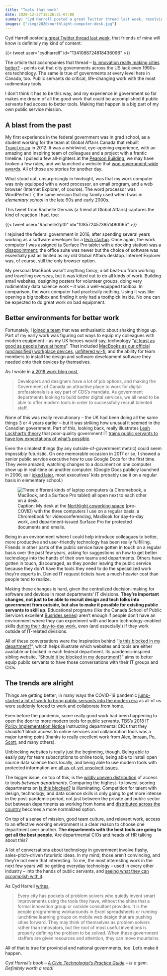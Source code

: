 ```yaml
---
title: "Tools that work"
date: 2020-12-27T18:26:31-07:00
summary: "Cyd Harrell posted a great Twitter thread last week, resolving that “all government offices need fast broadband, fast wi-fi, productivity and collaboration software suites that play well with others, and the building blocks of modern website building and digital communication. Just like they need walls, a roof, and HVAC.” Public servants do critical, life-changing work with the most rudimentary tools. Equipping them with better tools is a big part of own public service mission."
images: ["/img/2020/northlight-computer-desk.jpg"]
---
```


Cyd Harrell posted [a great Twitter thread last week](https://twitter.com/cydharrell/status/1341088724818436096), that friends of mine will know is definitely my kind of content:

{{< tweet user="cydharrell" id="1341088724818436096" >}}

The article that accompanies that thread – [Is innovation really making cities better?](https://citymonitor.ai/government/budgets/is-innovation-really-making-cities-better) – points out that city governments across the US lack even 1990s-era technology. The same is true of governments at every level here in Canada, too. Public servants do critical, life-changing work with the most rudimentary tools. 

I don’t think it has to be this way, and my experience in government so far makes me dream of all the good work that could be accomplished if public servants had access to better tools. Making that happen is a big part of my own public service mission.

## A blast from the past

My first experience in the federal government was in grad school, as a student working for the team at Global Affairs Canada that rebuilt [Travel.gc.ca](https://travel.gc.ca/) in 2012. It was a whirlwind, eye-opening experience, with an amazing and inspiring team of colleagues and a project with a frantic timeline. I pulled a few all-nighters at the [Pearson Building](https://en.wikipedia.org/wiki/Lester_B._Pearson_Building), we may have broken a few rules, and we launched a website that [won government-wide awards](https://twitter.com/GTEC/status/387349327590748160). All of those are stories for another day.

What stood out, unsurprisingly in hindsight, was that my work computer was only equipped with a word processor, an email program, and a web browser (Internet Explorer, of course). The word processor was WordPerfect 7, the same version that my family used when I was in _elementary school_ in the late 90s and early 2000s. 

This tweet from Rachelle Gervais (a friend at Global Affairs) captures the kind of reaction I had, too:

{{< tweet user="Rachelle2pt0" id="1085724573851480065" >}}

I rejoined the federal government in 2016, after spending several years working as a software developer for a [tech startup](https://viamo.io/). Once again, the work computer I was assigned (a Surface Pro tablet with a docking station) [was a disappointment](https://twitter.com/seansworkcomput); the office suite was newer but the choice of software was essentially just as limited as my old Global Affairs desktop. Internet Explorer was, of course, still the only browser option.

My personal MacBook wasn’t anything fancy; a bit beat-up from working and travelling overseas, but it was kitted out to do all kinds of work. Building small websites, designing posters for volunteer groups, doing very rudimentary data science work – it was a well-equipped toolbox. In comparison, the work computer had practically nothing. Using it was like opening a big toolbox and finding it only had a toothpick inside. No one can be expected to do great work on bad equipment. 

## Better environments for better work

Fortunately, I [joined a team](https://digital.canada.ca/) that was enthusiastic about shaking things up. Part of my early work was figuring out ways to equip my colleagues with modern equipment – as my UK heroes would say, technology “[at least as good as people have at home](https://cabinetofficetechnology.blog.gov.uk/2015/02/12/choosing-technology-that-is-at-least-as-good-as-people-have-at-home/)”. That included [MacBooks as our official (unclassified) workplace devices](https://digital.canada.ca/2018/06/27/tools-to-do-good-work/), [unfiltered wi-fi](https://digital.canada.ca/2019/02/06/getting-external-wi-fi-in-government-offices/), and the ability for team members to install the design and software development software they needed onto their devices by themselves.

As I wrote in [a 2018 work blog post](https://digital.canada.ca/2018/06/27/tools-to-do-good-work/),

> Developers and designers have a lot of job options, and making the Government of Canada an attractive place to work for digital professionals is a key part of CDS’s mandate. As government departments looking to build better digital services, we all need to be able to offer modern tools in order to successfully recruit talented staff.

None of this was really revolutionary – the UK had been doing all the same things 3 or 4 years earlier – but it was striking how unusual it seemed in the Canadian government. Part of this, looking back, really illustrates [Leah Lockhart’s theory](https://medium.com/@lml10/i-dont-know-how-to-use-a-computer-the-stories-of-our-most-dangerous-public-servants-9513a91e988b) that poor-quality government IT [trains public servants to have low expectations of what’s possible](/2020/05/20/the-cycle-of-bad-government-software/). 

Even the simplest things (by any outside-of-government metric) could seem impossibly futuristic. On one memorable occasion in 2017 or so, I showed a senior public service executive how to use Google Docs for the first time. They were amazed, watching changes to a document on one computer show up in real-time on another computer. (Google Docs publicly launched in 2006; as I [joked later](https://twitter.com/sboots/status/1235259281823404034), most executives’ kids probably use it on a regular basis in elementary school.)

<figure>
  <img src="/img/2020/northlight-computer-desk.jpg" class="img-fluid" alt="Three different kinds of laptop computers (a Chromebook, a MacBook, and a Surface Pro tablet) all open next to each other on a desk." title="It makes for a …slightly heavy bike commute.">
  <figcaption><span class="sr-only">Caption: </span>My desk at the <a href="https://www.yukonstruct.com/cospace/">Northlight coworking space</a> (pre-COVID) with the three computers I use on a regular basis: a Chromebook for videoconferencing, MacBook for day-to-day work, and department-issued Surface Pro for protected documents and emails.</figcaption>
</figure>

Being in an environment where I could help introduce colleagues to better, more productive and user-friendly technology has been really fulfilling. Friends in other parts of the public service have gotten in touch on a regular basis over the past few years, asking for suggestions on how to get better technology into the hands of their own teams and departments. Others have gotten in touch, discouraged, as they ponder leaving the public service because they don’t have the tools they need to do the specialized work they’re experts in. Denied IT request tickets have a much heavier cost than people tend to realize.

Making these changes is hard, given the centralized decision-making for software and devices in most departments’ IT divisions. **They’re important changes, not just to be able to recruit design and tech folks into government from outside, but also to make it possible for existing public servants to skill up.** Educational programs (like the Canada School of Public Service’s excellent [Busrides series](https://www.busrides-trajetsenbus.ca/)) aren’t enough if people don’t have an environment where they can experiment with and learn technology-enabled skills [during their day-to-day work](/2020/01/02/bridging-the-technology-policy-gap/), even (and especially!) if they work outside of IT-related divisions. 

All of these conversations were the inspiration behind “[Is this blocked in my department?](https://isthisblockedinmydepartment.ca/)”, which helps illustrate which websites and tools are either available or blocked in each federal department. Its pandemic-inspired sibling website, “[Should it be blocked in my department?](https://shoulditbeblockedinmydepartment.ca/)” aims to better equip public servants to have those conversations with their IT groups and CIOs.

## The trends are alright

Things are getting better; in many ways the COVID-19 pandemic [jump-started a lot of work to bring public servants into the modern era](/2020/05/22/crisis-bureaucracies-and-change/) as all of us were suddenly forced to work and collaborate from home. 

Even before the pandemic, some really good work had been happening to open the door to more modern tools for public servants. TBS’s [2018 IT Policy Implementation Notice](http://www.tbs-sct.gc.ca/pol/doc-eng.aspx?id=32588#cha5) instructing departmental CIOs that they _shouldn’t_ block access to online services and collaboration tools was a major turning point (thanks to really excellent work from [Alex](https://www.linkedin.com/in/alex-benay-1a036721/), [Imraan](https://twitter.com/ibashx), [Po](https://twitter.com/_PoTeaD), [Scott](https://twitter.com/scottnlevac), and many others). 

Unblocking websites is really just the beginning, though. Being able to easily pay for team subscriptions to online tools, being able to install open source data science tools locally, and being able to use modern tools with protected information are [all as-of-yet unsolved issues](/2019/12/26/suggestions-for-the-next-gc-cio/). 

The bigger issue, on top of this, is the [wildly uneven distribution](https://twitter.com/fwd50conf/status/1324773603246854144) of access to tools _between departments_. Comparing the highest- to lowest-scoring departments on [Is this blocked?](https://isthisblockedinmydepartment.ca/) is illuminating. Competition for talent with design, technology, and data science skills is only going to get more intense in the post-pandemic period, not just between the private and public sector but between departments as working from home and [distributed across the country](https://twitter.com/CDS_GC/status/1238480380698730504) becomes a more normalized option. 

On top of a sense of mission, good team culture, and relevant work, access to an effective working environment is a clear reason to choose one department over another. **The departments with the best tools are going to get all the best people.** Are departmental CIOs and heads of HR talking about this?

A lot of conversations about technology in government involve flashy, sales-pitch-driven futuristic ideas. In my mind, those aren’t convincing, and they’re not even that interesting. To me, the most interesting work in the next few years will be getting everyday technology – used in every other industry – into the hands of public servants, and [seeing what they can accomplish with it](https://twitter.com/sboots/status/1230751924170833920). 

As Cyd Harrell [writes](https://citymonitor.ai/government/budgets/is-innovation-really-making-cities-better),

> Every city has pockets of problem solvers who quietly invent smart improvements using the tools they have, without the shine that a formal innovation group or outside consultant provides. It is the people programming workarounds in Excel spreadsheets or running lunchtime learning groups on mobile web design that are pushing cities forward. They may think of themselves as problem solvers rather than innovators, but the root of most useful inventions is properly defining the problem to be solved. When these government staffers are given resources and attention, they can move mountains.

All of that is true for provincial and national governments, too. Let’s make it happen.

_Cyd Harrell’s book – [A Civic Technologist’s Practice Guide](https://cydharrell.com/book/) – is a gem. Definitely worth a read!_

